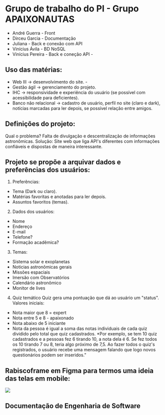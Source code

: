 # Grupo de trabalho do PI - Grupo APAIXONAUTAS

* André Guerra - Front
* Dirceu Garcia - Documentação
* Juliana - Back e conexão com API
* Vinícius Ávila - BD NoSQL
* Vinícius Pereira - Back e coneção API -


## Uso das matérias: 
* Web III → desenvolvimento do site. -
* Gestão ágil → gerenciamento do projeto.
* IHC → responsividade e experiência do usuário (se possível com acessibilidade para deficientes).
* Banco não relacional → cadastro de usuário, perfil no site (claro e dark), notícias marcadas para ler depois, se possível relação entre amigos.
  
## Definições do projeto: 
Qual o problema? 
Falta de divulgação e descentralização de informações astronômicas. 
Solução: 
Site web que liga API's diferentes com informações confiáveis e dispostas de maneira interessante. 

## Projeto se propõe a arquivar dados e preferências dos usuários: 

1. Preferências: 
- Tema (Dark ou claro).
- Matérias favoritas e anotadas para ler depois.
- Assuntos favoritos (temas).
2. Dados dos usuários:

- Nome
- Endereço
- E-mail
- Telefone?
- Formação acadêmica?
  
3. Temas:
- Sistema solar e exoplanetas
- Noticias astronômicas gerais
- Missões espaciais
- Imersão com Observatórios
- Calendário astronômico
- Monitor de lives

4. Quiz temático Quiz gera uma pontuação que dá ao usuário um "status".
Valores iniciais:
- Nota maior que 8 = expert
- Nota entre 5 e 8 - apaixonado
- Nota abaixo de 5 iniciante
- Nota da pessoa é igual a soma das notas individuais de cada quiz dividido pelo total que quiz cadastrados.
*Por exemplo, se tem 10 quiz cadastrados e a pessoas fez 6 tirando 10, a nota dela é 6. Se fez todos os 10 tirando 7 ou 8, teria algo próximo de 7,5. Ao fazer todos o quiz's registrados, o usuário recebe uma mensagem falando que logo novos questionários podem ser inseridos."

## Rabiscoframe em Figma para termos uma ideia das telas em mobile:
<a href="https://github.com/Dirceug/backEndMongoDB/blob/main/back-end/figma_logo_icon_171159.png" target="_blank"><img src="https://cdn.icon-icons.com/icons2/2699/PNG/512/figma_logo_icon_171159.png" target="_blank"></a>

## Documentação de Engenharia de Software


